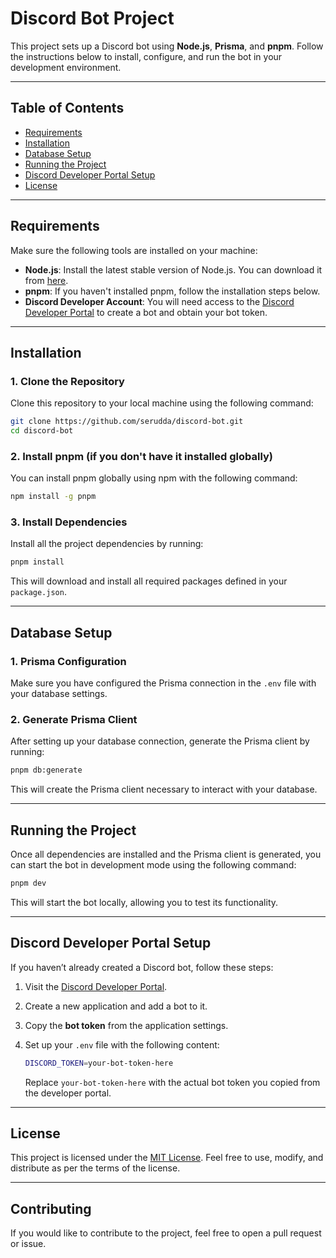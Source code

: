 
# Discord Bot Project

This project sets up a Discord bot using **Node.js**, **Prisma**, and **pnpm**. Follow the instructions below to install, configure, and run the bot in your development environment.

---

## Table of Contents

- [Requirements](#requirements)
- [Installation](#installation)
- [Database Setup](#database-setup)
- [Running the Project](#running-the-project)
- [Discord Developer Portal Setup](#discord-developer-portal-setup)
- [License](#license)

---

## Requirements

Make sure the following tools are installed on your machine:

- **Node.js**: Install the latest stable version of Node.js. You can download it from [here](https://nodejs.org/).
- **pnpm**: If you haven't installed pnpm, follow the installation steps below.
- **Discord Developer Account**: You will need access to the [Discord Developer Portal](https://discord.com/developers/docs/intro) to create a bot and obtain your bot token.

---

## Installation

### 1. Clone the Repository

Clone this repository to your local machine using the following command:

```sh
git clone https://github.com/serudda/discord-bot.git
cd discord-bot
```

### 2. Install pnpm (if you don't have it installed globally)

You can install pnpm globally using npm with the following command:

```sh
npm install -g pnpm
```

### 3. Install Dependencies

Install all the project dependencies by running:

```sh
pnpm install
```

This will download and install all required packages defined in your `package.json`.

---

## Database Setup

### 1. Prisma Configuration

Make sure you have configured the Prisma connection in the `.env` file with your database settings.

### 2. Generate Prisma Client

After setting up your database connection, generate the Prisma client by running:

```sh
pnpm db:generate
```

This will create the Prisma client necessary to interact with your database.

---

## Running the Project

Once all dependencies are installed and the Prisma client is generated, you can start the bot in development mode using the following command:

```sh
pnpm dev
```

This will start the bot locally, allowing you to test its functionality.

---

## Discord Developer Portal Setup

If you haven’t already created a Discord bot, follow these steps:

1. Visit the [Discord Developer Portal](https://discord.com/developers/docs/intro).
2. Create a new application and add a bot to it.
3. Copy the **bot token** from the application settings.
4. Set up your `.env` file with the following content:

   ```sh
   DISCORD_TOKEN=your-bot-token-here
   ```

   Replace `your-bot-token-here` with the actual bot token you copied from the developer portal.

---

## License

This project is licensed under the [MIT License](./LICENSE). Feel free to use, modify, and distribute as per the terms of the license.

---

## Contributing

If you would like to contribute to the project, feel free to open a pull request or issue.
